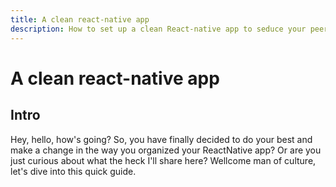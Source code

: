 ```yaml
---
title: A clean react-native app
description: How to set up a clean React-native app to seduce your peers
---
```


#  A clean react-native app

## Intro

Hey, hello, how's going?
So, you have finally decided to do your best and make a change in the way you organized your ReactNative app? Or are you just curious about what the heck I'll share here?
Wellcome man of culture, let's dive into this quick guide.

